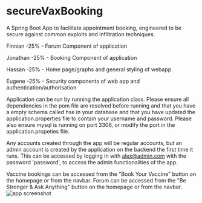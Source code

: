 # secureVaxBooking
A Spring Boot App to facilitate appointment booking, engineered to be secure against common exploits and infiltration techniques.

Finnian -25% - Forum Component of application

Jonathan -25% - Booking Component of application

Hassan -25% - Home page/graphs and general styling of webapp

Eugene -25% - Security components of web app and authentication/authorisation


Application can be run by running the application class. Please ensure all dependencies in the pom file are resolved before running and that you have a empty schema called hse in your database and that you have updated the application.properties file to contain your username and password. Please also ensure mysql is running on port 3306, or modify the port in the application.propeties file.

Any accounts created through the app will be regular accounts, but an admin account is created by the application on the backend the first time it runs. This can be accessed by logging in with <alex@admin.com> with the password 'password', to access the admin functionalities of the app.

Vaccine bookings can be accessed from the "Book Your Vaccine" button on the homepage or from the navbar.
Forum can be accessed from the "Be Stronger & Ask Anything" button on the homepage or from the navbar.
![app screenshot](https://user-images.githubusercontent.com/71187088/156617443-78173107-a35b-4118-a6ba-3eea99fd1096.png)
